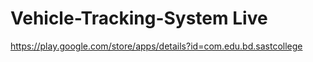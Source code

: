 # Vehicle-Tracking-System Live

https://play.google.com/store/apps/details?id=com.edu.bd.sastcollege
